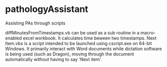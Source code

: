 # pathologyAssistant
Assisting PAs through scripts

diffMinutesFromTimestamps.vb can be used as a sub routine in a macro-enabled excel workbook. It calculates time beween two timestamps.
Next Item.vbs is a script intended to be launched using cscript.exe on 64-bit Windows. It primarily interact with Word documents while dictation software is being used (such as Dragon), moving through the document automatically without having to say 'Next item'. 
